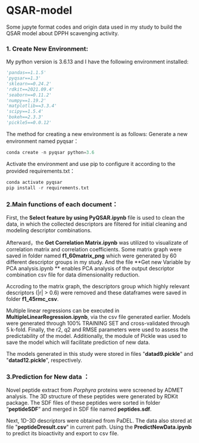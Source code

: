 # QSAR-model

Some jupyte format codes and origin data used in my study to build the QSAR model about DPPH scavenging activity.

### 1. Create New Environment:
My python version is 3.6.13 and I have the following environment installed:

```python
'pandas==1.1.5'
'pyqsar==1.3'
'sklearn==0.24.2'
'rdkit==2021.09.4'
'seaborn==0.11.2'
'numpy==1.19.2'
'matplotlib==3.3.4'
'scipy==1.5.4'
'bokeh==2.3.3'
'pickle5==0.0.12'
```

The method for creating a new environment is as follows:
Generate a new environment named pyqsar：

```python
conda create -n pyqsar python=3.6
```

Activate the environment and use pip to configure it according to the provided requirements.txt：

```python
conda activate pyqsar
pip install -r requirements.txt
```

### 2.Main functions of each document：

First, the **Select feature by using PyQSAR.ipynb** file is used to clean the data, in which the collected descriptors are filtered for initial cleaning and modeling descriptor combinations.

Afterward，the **Get Correlation Matrix.ipynb** was utilized to visualizate of correlation matrix and correlation coefficients. Some matrix graph were saved in folder named **f1_60matrix_png** which were generated by 60 different descriptor groups in my study. And the file **Get new Variable by PCA analysis.ipynb ** enables PCA analysis of the output descriptor combination csv file for data dimensionality reduction.

Accroding to the matrix graph, the descriptors group which highly relevant descriptors (|r| > 0.6) were removed and these dataframes were saved in folder **f1_45rmc_csv**.

Multiple linear regressions can be executed in **MultipleLinearRegression.ipynb**, via the csv file generated earlier. Models were generated through 100% TRAINING SET and cross-validated through 5 k-fold. Finally, the r2, q2 and RMSE parameters were used to assess the predictability of the model. Additionally, the module of Pickle was used to save the model which will facilitate prediction of new data.

The models generated in this study were stored in files "**datad9.pickle**" and "**datad12.pickle**", respectively.

### 3.Prediction for New data ：

Novel peptide extract from *Porphyra* proteins were screened by ADMET analysis. The 3D structure of these peptides were generated by RDKit package. The SDF files of these peptides were sorted in folder “**peptideSDF**” and merged in SDF file named **peptides.sdf**. 

Next, 1D-3D descriptors were obtained from PaDEL. The data also stored at file "**peptideDresult.csv**" in current path. Using the **PredictNewData.ipynb** to predict its bioactivity and export to csv file.




